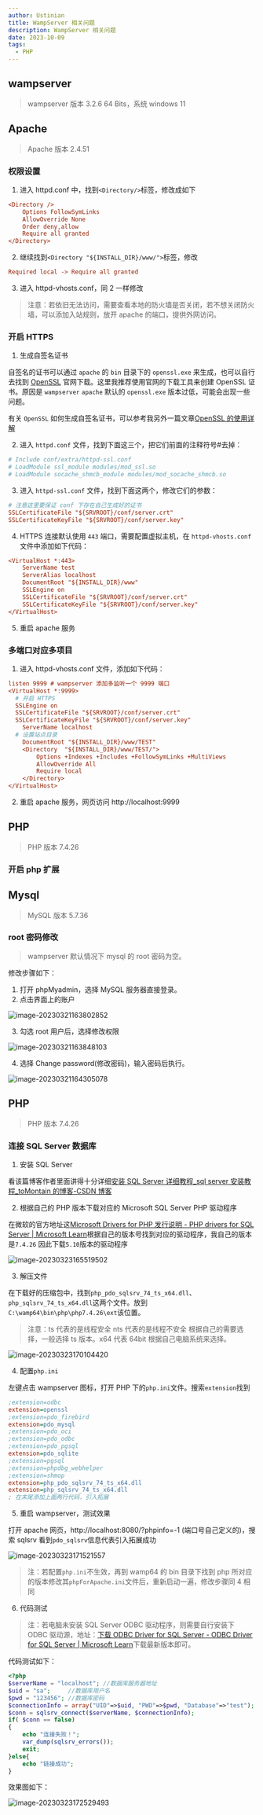 ```yaml
---
author: Ustinian
title: WampServer 相关问题
description: WampServer 相关问题
date: 2023-10-09
tags:
  - PHP
---
```


## wampserver

> wampserver 版本 3.2.6 64 Bits，系统 windows 11

## Apache

> Apache 版本 2.4.51

### 权限设置

1. 进入 httpd.conf 中，找到`<Directory/>`标签，修改成如下

```ini
<Directory />
    Options FollowSymLinks
    AllowOverride None
    Order deny,allow
    Require all granted
</Directory>
```

2. 继续找到`<Directory "${INSTALL_DIR}/www/">`标签，修改

```ini
Required local -> Require all granted
```

3. 进入 httpd-vhosts.conf，同 2 一样修改

> 注意：若依旧无法访问，需要查看本地的防火墙是否关闭，若不想关闭防火墙，可以添加入站规则，放开 apache 的端口，提供外网访问。

### 开启 HTTPS

1. 生成自签名证书

自签名的证书可以通过 `apache` 的 `bin` 目录下的 `openssl.exe` 来生成，也可以自行去找到 [OpenSSL](https://www.openssl.org/) 官网下载。这里我推荐使用官网的下载工具来创建 OpenSSL 证书。原因是 `wampserver` `apache` 默认的 `openssl.exe` 版本过低，可能会出现一些问题。

有关 `OpenSSL` 如何生成自签名证书，可以参考我另外一篇文章[OpenSSL 的使用详解](./OpenSSL%20的使用详解.md)

2. 进入 `httpd.conf` 文件，找到下面这三个，把它们前面的注释符号#去掉：

```ini
# Include conf/extra/httpd-ssl.conf
# LoadModule ssl_module modules/mod_ssl.so
# LoadModule socache_shmcb_module modules/mod_socache_shmcb.so
```

3. 进入 `httpd-ssl.conf` 文件，找到下面这两个，修改它们的参数：

```ini
# 注意这里要保证 conf 下存在自己生成好的证书
SSLCertificateFile "${SRVROOT}/conf/server.crt"
SSLCertificateKeyFile "${SRVROOT}/conf/server.key"
```

4. HTTPS 连接默认使用 `443` 端口，需要配置虚拟主机，在 `httpd-vhosts.conf` 文件中添加如下代码：

```ini
<VirtualHost *:443>
    ServerName test
    ServerAlias localhost
    DocumentRoot "${INSTALL_DIR}/www"
    SSLEngine on
    SSLCertificateFile "${SRVROOT}/conf/server.crt"
    SSLCertificateKeyFile "${SRVROOT}/conf/server.key"
</VirtualHost>
```

5. 重启 apache 服务

### 多端口对应多项目

1. 进入 httpd-vhosts.conf 文件，添加如下代码：

```ini
listen 9999 # wampserver 添加多监听一个 9999 端口
<VirtualHost *:9999>
  # 开启 HTTPS
  SSLEngine on
  SSLCertificateFile "${SRVROOT}/conf/server.crt"
  SSLCertificateKeyFile "${SRVROOT}/conf/server.key"
	ServerName localhost
  # 设置站点目录
	DocumentRoot "${INSTALL_DIR}/www/TEST"
	<Directory  "${INSTALL_DIR}/www/TEST/">
		Options +Indexes +Includes +FollowSymLinks +MultiViews
		AllowOverride All
		Require local
	</Directory>
</VirtualHost>
```

2. 重启 apache 服务，网页访问 http://localhost:9999

## PHP

> PHP 版本 7.4.26

### 开启 php 扩展

## Mysql

> MySQL 版本 5.7.36

### root 密码修改

> wampserver 默认情况下 mysql 的 root 密码为空。

修改步骤如下：

1. 打开 phpMyadmin，选择 MySQL 服务器直接登录。
2. 点击界面上的账户

![image-20230321163802852](http://qiniu.ustinian077.top/image-20230321163802852.png)

3. 勾选 root 用户后，选择修改权限

![image-20230321163848103](http://qiniu.ustinian077.top/image-20230321163848103.png)

4. 选择 Change password(修改密码)，输入密码后执行。

![image-20230321164305078](http://qiniu.ustinian077.top/image-20230321164305078.png)

## PHP

> PHP 版本 7.4.26

### 连接 SQL Server 数据库

1. 安装 SQL Server

看该篇博客作者里面讲得十分详细[安装 SQL Server 详细教程\_sql server 安装教程\_toMontain 的博客-CSDN 博客](https://blog.csdn.net/qq_43884946/article/details/123312148)

2. 根据自己的 PHP 版本下载对应的 Microsoft SQL Server PHP 驱动程序

在微软的官方地址这[Microsoft Drivers for PHP 发行说明 - PHP drivers for SQL Server | Microsoft Learn](https://learn.microsoft.com/zh-cn/sql/connect/php/release-notes-php-sql-driver?view=sql-server-ver16)根据自己的版本号找到对应的驱动程序，我自己的版本是`7.4.26` 因此下载`5.10`版本的驱动程序

![image-20230323165519502](http://qiniu.ustinian077.top/image-20230323165519502.png)

3. 解压文件

在下载好的压缩包中，找到`php_pdo_sqlsrv_74_ts_x64.dll`、`php_sqlsrv_74_ts_x64.dll`这两个文件。放到`C:\wamp64\bin\php\php7.4.26\ext`该位置。

> 注意：ts 代表的是线程安全 nts 代表的是线程不安全 根据自己的需要选择，一般选择 ts 版本。x64 代表 64bit 根据自己电脑系统来选择。

![image-20230323170104420](http://qiniu.ustinian077.top/image-20230323170104420.png)

4. 配置`php.ini`

左键点击 wampserver 图标，打开 PHP 下的`php.ini`文件。搜索`extension`找到

```ini
;extension=odbc
extension=openssl
;extension=pdo_firebird
extension=pdo_mysql
;extension=pdo_oci
;extension=pdo_odbc
;extension=pdo_pgsql
extension=pdo_sqlite
;extension=pgsql
;extension=phpdbg_webhelper
;extension=shmop
extension=php_pdo_sqlsrv_74_ts_x64.dll
extension=php_sqlsrv_74_ts_x64.dll
; 在末尾添加上面两行代码，引入拓展
```

5. 重启 wampserver，测试效果

打开 apache 网页，http://localhost:8080/?phpinfo=-1 (端口号自己定义的)，搜索 sqlsrv 看到`pdo_sqlsrv`信息代表引入拓展成功

![image-20230323171521557](http://qiniu.ustinian077.top/image-20230323171521557.png)

> 注：若配置`php.ini`不生效，再到 wamp64 的 bin 目录下找到 php 所对应的版本修改其`phpForApache.ini`文件后，重新启动一遍，修改步骤同 4 相同

6. 代码测试

> 注：若电脑未安装 SQL Server ODBC 驱动程序，则需要自行安装下 ODBC 驱动源，地址：[下载 ODBC Driver for SQL Server - ODBC Driver for SQL Server | Microsoft Learn](https://learn.microsoft.com/zh-cn/sql/connect/odbc/download-odbc-driver-for-sql-server?view=sql-server-ver16)下载最新版本即可。

代码测试如下：

```php
<?php
$serverName = "localhost"; //数据库服务器地址
$uid = "sa";     //数据库用户名
$pwd = "123456"; //数据库密码
$connectionInfo = array("UID"=>$uid, "PWD"=>$pwd, "Database"=>"test");
$conn = sqlsrv_connect($serverName, $connectionInfo);
if( $conn == false)
{
    echo "连接失败！";
    var_dump(sqlsrv_errors());
    exit;
}else{
    echo "链接成功";
}
```

效果图如下：

![image-20230323172529493](http://qiniu.ustinian077.top/image-20230323172529493.png)
